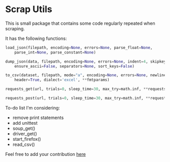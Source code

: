 # Scrap Utils
This is small package that contains some code regularly repeated when scraping.

It has the following functions:
```python
load_json(filepath, encoding=None, errors=None, parse_float=None,
	parse_int=None, parse_constant=None)

dump_json(data, filepath, encoding=None, errors=None, indent=4, skipkeys=False,
	ensure_ascii=False, separators=None, sort_keys=False)

to_csv(dataset, filepath, mode="a", encoding=None, errors=None, newline='',
	header=True, dialect='excel', **fmtparams)

requests_get(url, trials=0, sleep_time=30, max_try=math.inf, **requests_kwargs)

requests_post(url, trials=0, sleep_time=30, max_try=math.inf, **requests_kwargs)
```

To-do list I'm considering:
* remove print statements
* add unittest
* soup_get()
* driver_get()
* start_firefox()
* read_csv()

Feel free to add your contribution [here](https://github.com/bizzyvinci/scrap-utils)